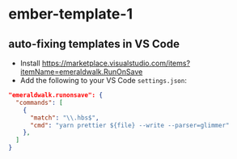 # ember-template-1

## auto-fixing templates in VS Code

- Install https://marketplace.visualstudio.com/items?itemName=emeraldwalk.RunOnSave
- Add the following to your VS Code `settings.json`:

```json
"emeraldwalk.runonsave": {
  "commands": [
    {
      "match": "\\.hbs$",
      "cmd": "yarn prettier ${file} --write --parser=glimmer"
    },
  ]
}
```
